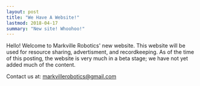 ```yaml
---
layout: post
title: "We Have A Website!"
lastmod: 2018-04-17
summary: "New site! Whoohoo!"
---
```

Hello!
Welcome to Markville Robotics' new website. This website will be used for resource sharing, advertisment, and recordkeeping. As of the time of this posting, the website is very much in a beta stage; we have not yet added much of the content. 

Contact us at: [markvillerobotics@gmail.com]({markvillerobotics@gmail.com})

